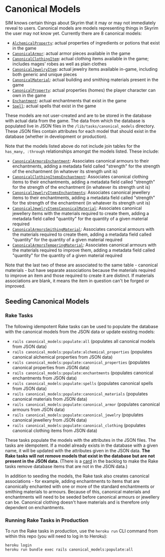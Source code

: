 # Canonical Models

SIM knows certain things about Skyrim that it may or may not immediately reveal to users. Canonical models are models representing things in Skyrim the user may not know yet. Currently there are 8 canonical models:

* [`AlchemicalProperty`](/app/models/alchemical_property.rb): actual properties of ingredients or potions that exist in the game
* [`CanonicalArmor`](/app/models/canonical_armor.rb): actual armor pieces available in the game
* [`CanonicalClothingItem`](/app/models/canonical_clothing_item.rb): actual clothing items available in the game; includes mages' robes as well as plain clothes
* [`CanonicalJewelryItem`](/app/models/canonical_jewelry_item.rb): actual jewelry items available in-game, including both generic and unique pieces
* [`CanonicalMaterial`](/app/models/canonical_material.rb): actual building and smithing materials present in the game
* [`CanonicalProperty`](/app/models/canonical_property.rb): actual properties (homes) the player character can own in the game
* [`Enchantment`](/app/models/enchantment.rb): actual enchantments that exist in the game
* [`Spell`](/app/models/spell.rb): actual spells that exist in the game

These models are not user-created and are to be stored in the database with actual data from the game. The data from which the database is populated live in JSON files in the `/lib/tasks/canonical_models` directory. These JSON files contain attributes for each model that should exist in the database (whether in development or production).

Note that the models listed above do not include join tables for the `has_many, :through` relationships amongst the models listed. These include:

* [`CanonicalArmorsEnchantment`](/app/models/canonical_armors_enchantment.rb): Associates canonical armours to their enchantments, adding a metadata field called "strength" for the strength of the enchantment (in whatever its strength unit is)
* [`CanonicalClothingItemsEnchantment`](/app/models/canonical_clothing_items_enchantment.rb): Associates canonical clothing items to their enchantments, adding a metadata field called "strength" for the strength of the enchantment (in whatever its strength unit is)
* [`CanonicalJewelryItemsEnchantments`](/app/models/canonical_jewelry_items_enchantment.rb): Associates canonical jewellery items to their enchantments, adding a metadata field called "strength" for the strength of the enchantment (in whatever its strength unit is)
* [`CanonicalJewelryItemsCanonicalMaterial`](/app/models/canonical_jewelry_items_canonical_material.rb): Associates canonical jewellery items with the materials required to create them, adding a metadata field called "quantity" for the quantity of a given material required
* [`CanonicalArmorsSmithingMaterial`](/app/models/canonical_armors_smithing_material.rb): Associates canonical armours with the materials required to create them, adding a metadata field called "quantity" for the quantity of a given material required
* [`CanonicalArmorsTemperingMaterial`](/app/models/canonical_armors_tempering_material.rb): Associates canonical armours with the materials required to improve them, adding a metadata field called "quantity" for the quantity of a given material required

Note that the last two of these are associated to the same table - canonical materials - but have separate associations because the materials required to improve an item and those required to create it are distinct. If materials associations are blank, it means the item in question can't be forged or improved.

## Seeding Canonical Models

### Rake Tasks

The following idempotent Rake tasks can be used to populate the database with the canonical models from the JSON data or update existing models:

* `rails canonical_models:populate:all` (populates all canonical models from JSON data)
* `rails canonical_models:populate:alchemical_properties` (populates canonical alchemical properties from JSON data)
* `rails canonical_models:populate:canonical_properties` (populates canonical properties from JSON data)
* `rails canonical_models:populate:enchantments` (populates canonical enchantments from JSON data)
* `rails canonical_models:populate:spells` (populates canonical spells from JSON data)
* `rails canonical_models:populate:canonical_materials` (populates canonical materials from JSON data)
* `rails canonical_models:populate:canonical_armor` (populates canonical armours from JSON data)
* `rails canonical_models:populate:canonical_jewelry` (populates canonical jewellery from JSON data)
* `rails canonical_models:populate:canonical_clothing` (populates canonical clothing items from JSON data)

These tasks populate the models with the attributes in the JSON files. The tasks are idempotent. If a model already exists in the database with a given name, it will be updated with the attributes given in the JSON data. **The Rake tasks will not remove models that exist in the database but are not present in the JSON data.** (There is a [card](https://trello.com/c/YdoBROVq/161-modify-rake-tasks-for-populating-canonical-items-to-clean-up-items-not-in-json-files) in the backlog to make the Rake tasks remove database items that are not in the JSON data.)

In addition to seeding the models, the Rake task also creates canonical associations - for example, adding enchantments to items that are canonically enchanted with one or more of the standard enchantments or smithing materials to armours. Because of this, canonical materials and enchantments will need to be seeded before canonical armours or jewellery can be. Canonical clothing doesn't have materials and is therefore only dependent on enchantments.

### Running Rake Tasks in Production

To run the Rake tasks in production, use the `heroku run` CLI command from within this repo (you will need to log in to Heroku):
```
heroku login
heroku run bundle exec rails canonical_models:populate:all
```
